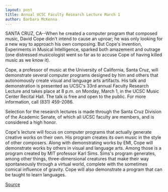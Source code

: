 ```yaml
---
layout: post
title: Annual UCSC Faculty Research Lecture March 1
author: Barbara McKenna
---
```


SANTA CRUZ, CA--When he created a computer program that composed music, David Cope didn't intend to cause an uproar; he was only looking for a new way to approach his own composing. But Cope's invention, Experiments in Musical Intelligence, sparked both amazement and outrage (one distressed musicologist went so far as to accuse Cope of having killed music as we know it).

Cope, a professor of music at the University of California, Santa Cruz, will demonstrate several computer programs designed by him and others that autonomously create visual and language arts artifacts. His talk and demonstration is presented as UCSC's 33rd annual Faculty Research Lecture and takes place at 8 p.m. on Monday, March 1, in the UCSC Music Center Recital Hall. The talk is free and open to the public. For more information, call (831) 459-2086.

Selection for the research lectures is made through the Santa Cruz Division of the Academic Senate, of which all UCSC faculty are members, and is considered a high honor.

Cope's lecture will focus on computer programs that actually generate creative works on their own. His program creates its own music in the style of other composers. Along with demonstrating works by EMI, Cope will demonstrate works by others in visual and language arts. Among those is a program created by MIT professor Karl Sims. Sims's program generates, among other things, three-dimensional creatures that make their way spontaneously through a virtual world, complete with the sometimes comical influence of gravity. Cope will also demonstrate a program that can be taught to learn languages.

[Source](http://www1.ucsc.edu/news_events/press_releases/archive/98-99/02-99/cope.htm "Permalink to UC Santa Cruz: Cope Faculty Research Lecture")
